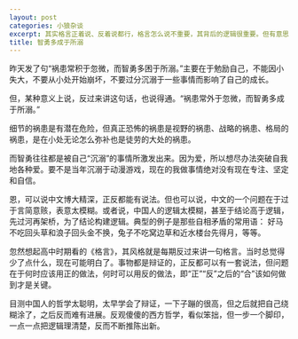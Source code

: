 ```yaml
---
layout: post
categories: 小狼杂谈
excerpt: 其实格言正着说、反着说都行，格言怎么说不重要，其背后的逻辑很重要。但有意思的是，你会发现很多格言背后，没有逻辑。
title: 智勇多成于所溺
---
```


昨天发了句“祸患常积于忽微，而智勇多困于所溺。”主要在于勉励自己，不能因小失大，不要从小处开始崩坏，不要过分沉溺于一些事情而影响了自己的成长。

但，某种意义上说，反过来讲这句话，也说得通。“祸患常外于忽微，而智勇多成于所溺。”

细节的祸患是有潜在危险，但真正恐怖的祸患是视野的祸患、战略的祸患、格局的祸患，是在小处无论怎么弥补也是徒劳的大处的祸患。

而智勇往往都是被自己“沉溺”的事情所激发出来。因为爱，所以想尽办法突破自我地各种爱。要不是当年沉溺于动漫游戏，现在的我做事情绝对没有现在专注、坚定和自信。

恩，可以说中文博大精深，正反都能有说法。但也可以说，中文的一个问题在于过于言简意赅，表意太模糊。或者说，中国人的逻辑太模糊，甚至于结论高于逻辑，先过河再架桥，为了结论构建逻辑。典型的例子是那些自相矛盾的常用语： 好马不吃回头草和浪子回头金不换，兔子不吃窝边草和近水楼台先得月，等等。

忽然想起高中时期看的《格言》，其风格就是每期反过来讲一句格言。当时总觉得少了点什么，现在可能明白了。事物都是辩证的，正反都可以有一套说法，但问题在于何时应该用正的做法，何时可以用反的做法，即“正”“反”之后的“合”该如何做到才是关键。

目测中国人的哲学太聪明，太早学会了辩证，一下子蹦的很高，但之后就把自己绕糊涂了，之后反而难有进展。反观傻傻的西方哲学，看似笨拙，但一步一个脚印，一点一点把逻辑理清楚，反而不断推陈出新。
